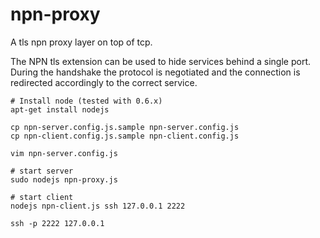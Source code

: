 npn-proxy
=========

A tls npn proxy layer on top of tcp.

The NPN tls extension can be used to hide services behind a single
port. During the handshake the protocol is negotiated and the connection
is redirected accordingly to the correct service.

    # Install node (tested with 0.6.x)
    apt-get install nodejs

    cp npn-server.config.js.sample npn-server.config.js
    cp npn-client.config.js.sample npn-client.config.js

    vim npn-server.config.js

    # start server
    sudo nodejs npn-proxy.js

    # start client
    nodejs npn-client.js ssh 127.0.0.1 2222

    ssh -p 2222 127.0.0.1



